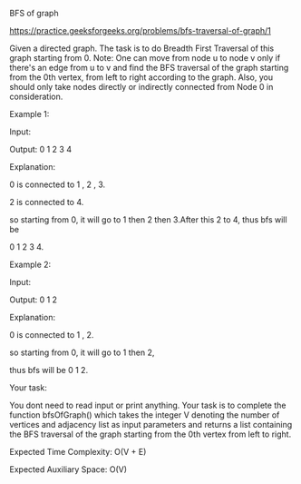 BFS of graph


https://practice.geeksforgeeks.org/problems/bfs-traversal-of-graph/1


Given a directed graph. The task is to do Breadth First Traversal of this graph starting from 0.
Note: One can move from node u to node v only if there's an edge from u to v and find the BFS traversal of the graph starting from the 0th vertex, from left to right according to the graph. Also, you should only take nodes directly or indirectly connected from Node 0 in consideration.


Example 1:

Input:

Output: 0 1 2 3 4

Explanation: 

0 is connected to 1 , 2 , 3.

2 is connected to 4.

so starting from 0, it will go to 1 then 2 then 3.After this 2 to 4, thus bfs will be

0 1 2 3 4.

Example 2:

Input:

Output: 0 1 2

Explanation:

0 is connected to 1 , 2.

so starting from 0, it will go to 1 then 2,

thus bfs will be 0 1 2. 

Your task:

You dont need to read input or print anything. Your task is to complete the function bfsOfGraph() which takes the integer V denoting the number of vertices and adjacency list as input parameters and returns  a list containing the BFS traversal of the graph starting from the 0th vertex from left to right.


Expected Time Complexity: O(V + E)

Expected Auxiliary Space: O(V)

